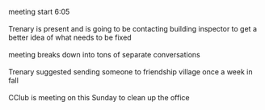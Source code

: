 meeting start 6:05<br />
<br />
Trenary is present and is going to be contacting building inspector to get a better idea of what needs to be fixed<br />
<br />
meeting breaks down into tons of separate conversations<br />
<br />
Trenary suggested sending someone to friendship village once a week in fall<br />
<br />
CClub is meeting on this Sunday to clean up the office<br />
<br />
<br />
<br />
